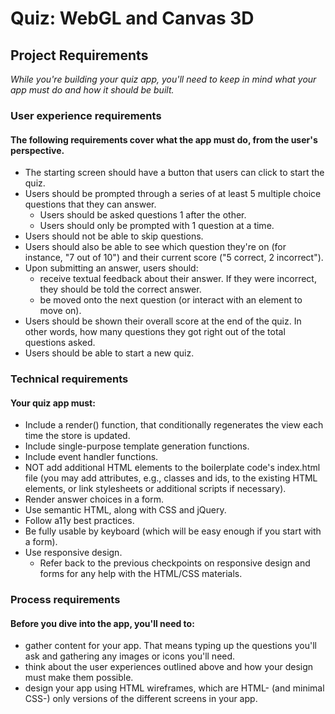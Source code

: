 # Quiz: WebGL and Canvas 3D  
  
## Project Requirements  
*While you're building your quiz app, you'll need to keep in mind what your app must do and how it should be built.*  
  
### User experience requirements  
#### The following requirements cover what the app must do, from the user's perspective.  
  
- The starting screen should have a button that users can click to start the quiz.  
- Users should be prompted through a series of at least 5 multiple choice questions that they can answer.  
  - Users should be asked questions 1 after the other.  
  - Users should only be prompted with 1 question at a time.  
- Users should not be able to skip questions.  
- Users should also be able to see which question they're on (for instance, "7 out of 10") and their current score ("5 correct, 2 incorrect").  
- Upon submitting an answer, users should:  
  - receive textual feedback about their answer. If they were incorrect, they should be told the correct answer.  
  - be moved onto the next question (or interact with an element to move on).  
- Users should be shown their overall score at the end of the quiz. In other words, how many questions they got right out of the total questions asked.  
- Users should be able to start a new quiz.  

### Technical requirements  
#### Your quiz app must:  
- Include a render() function, that conditionally regenerates the view each time the store is updated.  
- Include single-purpose template generation functions.  
- Include event handler functions.  
- NOT add additional HTML elements to the boilerplate code's index.html file (you may add attributes, e.g., classes and ids, to the existing HTML elements, or link stylesheets or additional scripts if necessary).  
- Render answer choices in a form.  
- Use semantic HTML, along with CSS and jQuery.  
- Follow a11y best practices.  
- Be fully usable by keyboard (which will be easy enough if you start with a form).  
- Use responsive design.  
  - Refer back to the previous checkpoints on responsive design and forms for any help with the HTML/CSS materials.  
  
### Process requirements  
#### Before you dive into the app, you'll need to:  
  
- gather content for your app. That means typing up the questions you'll ask and gathering any images or icons you'll need.  
- think about the user experiences outlined above and how your design must make them possible.  
- design your app using HTML wireframes, which are HTML- (and minimal CSS-) only versions of the different screens in your app.  